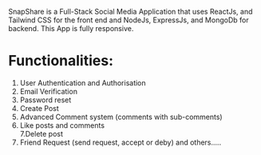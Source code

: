SnapShare is a Full-Stack Social Media Application that uses  ReactJs, and Tailwind CSS for the front end and NodeJs, ExpressJs, and MongoDb for backend. This App is fully responsive. 

# Functionalities:

 1. User Authentication and Authorisation <br /> 
 2. Email Verification <br /> 
 3. Password reset <br /> 
 4. Create Post <br /> 
 5. Advanced Comment system (comments with sub-comments) <br /> 
 6. Like posts and comments <br /> 
 7.Delete post <br /> 
 8. Friend Request (send request, accept or deby) and others.....
